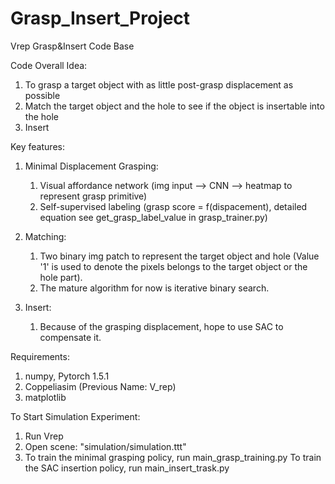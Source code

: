 # Grasp_Insert_Project
Vrep Grasp&Insert Code Base

Code Overall Idea:
1) To grasp a target object with as little post-grasp displacement as possible
2) Match the target object and the hole to see if the object is insertable into the hole
3) Insert

Key features:
1) Minimal Displacement Grasping:
	1) Visual affordance network (img input --> CNN --> heatmap to represent grasp primitive)
	2) Self-supervised labeling (grasp score = f(dispacement), detailed equation see 		   get_grasp_label_value in grasp_trainer.py)

2) Matching:
	1) Two binary img patch to represent the target object and hole (Value '1' is used to denote 		   the pixels belongs to the target object or the hole part).
	2) The mature algorithm for now is iterative binary search.

3) Insert:
	1) Because of the grasping displacement, hope to use SAC to compensate it.


Requirements:
1) numpy, Pytorch 1.5.1
2) Coppeliasim (Previous Name: V_rep)
3) matplotlib

To Start Simulation Experiment:
1) Run Vrep
2) Open scene: "simulation/simulation.ttt"
3) To train the minimal grasping policy, run main_grasp_training.py
   To train the SAC insertion policy, run main_insert_trask.py
